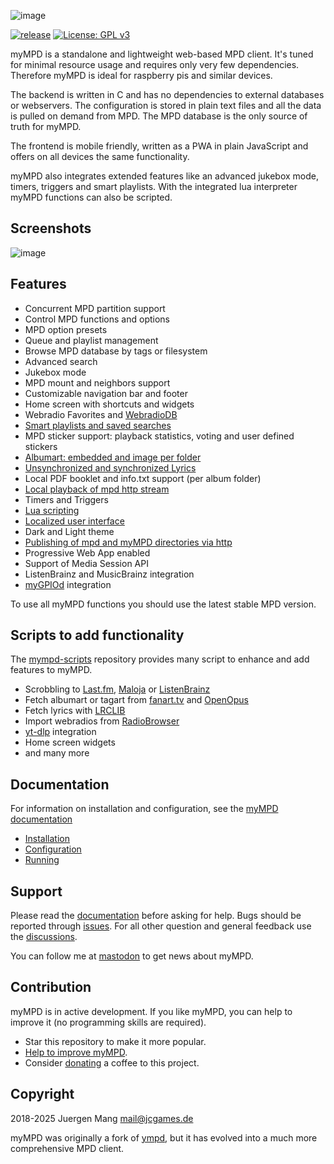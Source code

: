 ![image](https://jcorporation.github.io/myMPD/assets/mympd-logo-schriftzug.svg)

[![release](https://github.com/jcorporation/myMPD/actions/workflows/build_release.yml/badge.svg)](https://github.com/jcorporation/myMPD/actions/workflows/build_release.yml)
[![License: GPL v3](https://img.shields.io/badge/License-GPLv3-blue.svg)](https://www.gnu.org/licenses/gpl-3.0)

myMPD is a standalone and lightweight web-based MPD client. It's tuned for minimal resource usage and requires only very few dependencies. Therefore myMPD is ideal for raspberry pis and similar devices.

The backend is written in C and has no dependencies to external databases or webservers. The configuration is stored in plain text files and all the data is pulled on demand from MPD. The MPD database is the only source of truth for myMPD.

The frontend is mobile friendly, written as a PWA in plain JavaScript and offers on all devices the same functionality.

myMPD also integrates extended features like an advanced jukebox mode, timers, triggers and smart playlists. With the integrated lua interpreter myMPD functions can also be scripted.

## Screenshots

![image](https://jcorporation.github.io/myMPD/assets/myMPDv10.2.0.gif)

## Features

- Concurrent MPD partition support
- Control MPD functions and options
- MPD option presets
- Queue and playlist management
- Browse MPD database by tags or filesystem
- Advanced search
- Jukebox mode
- MPD mount and neighbors support
- Customizable navigation bar and footer
- Home screen with shortcuts and widgets
- Webradio Favorites and [WebradioDB](https://jcorporation.github.io/webradiodb/)
- [Smart playlists and saved searches](https://jcorporation.github.io/myMPD/references/smart-playlists)
- MPD sticker support: playback statistics, voting and user defined stickers
- [Albumart: embedded and image per folder](https://jcorporation.github.io/myMPD/references/pictures)
- [Unsynchronized and synchronized Lyrics](https://jcorporation.github.io/myMPD/references/lyrics)
- Local PDF booklet and info.txt support (per album folder)
- [Local playback of mpd http stream](./docs/060-references/local-playback.md)
- Timers and Triggers
- [Lua scripting](https://jcorporation.github.io/myMPD/scripting/)
- [Localized user interface](https://jcorporation.github.io/myMPD/references/translating)
- Dark and Light theme
- [Publishing of mpd and myMPD directories via http](https://jcorporation.github.io/myMPD/references/published-directories)
- Progressive Web App enabled
- Support of Media Session API
- ListenBrainz and MusicBrainz integration
- [myGPIOd](https://github.com/jcorporation/myGPIOd) integration

To use all myMPD functions you should use the latest stable MPD version.

## Scripts to add functionality

The [mympd-scripts](https://github.com/jcorporation/mympd-scripts) repository provides many script to enhance and add features to myMPD.

- Scrobbling to [Last.fm](https://www.last.fm/), [Maloja](https://github.com/krateng/maloja) or [ListenBrainz](https://listenbrainz.org/)
- Fetch albumart or tagart from [fanart.tv](https://fanart.tv/) and [OpenOpus](https://openopus.org/)
- Fetch lyrics with [LRCLIB](https://lrclib.net/)
- Import webradios from [RadioBrowser](https://www.radio-browser.info/)
- [yt-dlp](https://github.com/yt-dlp/yt-dlp) integration
- Home screen widgets
- and many more

## Documentation

For information on installation and configuration, see the [myMPD documentation](https://jcorporation.github.io/myMPD/)

- [Installation](https://jcorporation.github.io/myMPD/010-installation/)
- [Configuration](https://jcorporation.github.io/myMPD/020-configuration/)
- [Running](https://jcorporation.github.io/myMPD/030-running/)

## Support

Please read the [documentation](https://jcorporation.github.io/myMPD/) before asking for help. Bugs should be reported through [issues](https://github.com/jcorporation/myMPD/issues). For all other question and general feedback use the [discussions](https://github.com/jcorporation/myMPD/discussions).

You can follow me at [mastodon](https://mastodon.social/@jcorporation) to get news about myMPD.

## Contribution

myMPD is in active development. If you like myMPD, you can help to improve it (no programming skills are required).

- Star this repository to make it more popular.
- [Help to improve myMPD](https://github.com/jcorporation/myMPD/issues/167).
- Consider [donating](https://jcorporation.github.io/donate) a coffee to this project.

## Copyright

2018-2025 Juergen Mang <mail@jcgames.de>

myMPD was originally a fork of [ympd](https://github.com/notandy/ympd), but it has evolved into a much more comprehensive MPD client.
